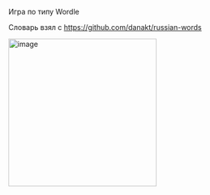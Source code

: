 Игра по типу Wordle

Словарь взял с https://github.com/danakt/russian-words



<img width="292" alt="image" src="https://github.com/user-attachments/assets/4eac43fa-fe9d-4384-96ae-fc945ca0f8c4" />
